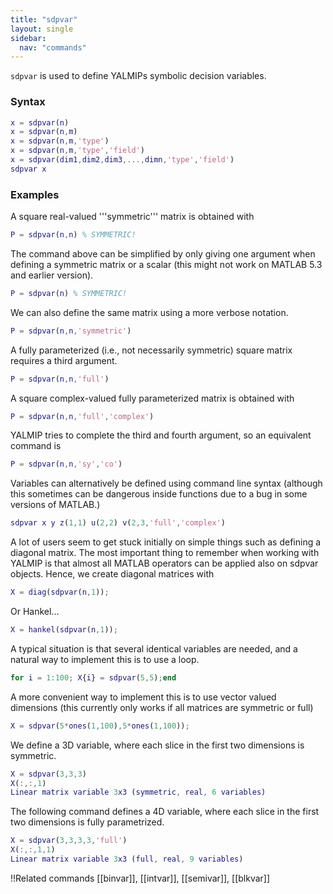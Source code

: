 ```yaml
---
title: "sdpvar"
layout: single
sidebar:
  nav: "commands"
---
```


````sdpvar```` is used to define YALMIPs symbolic decision variables. 

### Syntax
````matlab
x = sdpvar(n) 
x = sdpvar(n,m) 
x = sdpvar(n,m,'type') 
x = sdpvar(n,m,'type','field') 
x = sdpvar(dim1,dim2,dim3,...,dimn,'type','field') 
sdpvar x
````

### Examples

A square real-valued '''symmetric''' matrix is obtained with 
````matlab
P = sdpvar(n,n) % SYMMETRIC!
````

The command above can be simplified by only giving one argument when defining a symmetric matrix or a scalar (this might not work on MATLAB 5.3 and earlier version). 

````matlab
P = sdpvar(n) % SYMMETRIC!
````

We can also define the same matrix using a more verbose notation. 

````matlab
P = sdpvar(n,n,'symmetric')
````

A fully parameterized (i.e., not necessarily symmetric)  square matrix requires a third argument.

````matlab
P = sdpvar(n,n,'full')
````

A square complex-valued fully parameterized matrix is obtained with 

````matlab
P = sdpvar(n,n,'full','complex')
````

YALMIP tries to complete the third and fourth argument, so an equivalent command is 

````matlab
P = sdpvar(n,n,'sy','co')
````

Variables can alternatively be defined using command line syntax (although this sometimes can be dangerous inside functions due to a bug in some versions of MATLAB.)

````matlab
sdpvar x y z(1,1) u(2,2) v(2,3,'full','complex')
```` 

A lot of users seem to get stuck initially on simple things such as defining a diagonal matrix. The most important thing to remember when working with YALMIP is that almost all MATLAB operators can be applied also on sdpvar objects. Hence, we create diagonal matrices with 

````matlab
X = diag(sdpvar(n,1));
````

Or Hankel...

````matlab
X = hankel(sdpvar(n,1));
````

A typical situation is that several identical variables are needed, and a natural way to implement this is to use a loop.
````matlab
for i = 1:100; X{i} = sdpvar(5,5);end
````

A more convenient way to implement this is to use vector valued dimensions (this currently only works if all matrices are symmetric or full)

````matlab
X = sdpvar(5*ones(1,100),5*ones(1,100));
````
 
We define a 3D variable, where each slice in the first two dimensions is symmetric.
````matlab
X = sdpvar(3,3,3)
X(:,:,1)
Linear matrix variable 3x3 (symmetric, real, 6 variables)
````

The following command defines a 4D variable, where each slice in the first two dimensions is fully parametrized.

````matlab
X = sdpvar(3,3,3,3,'full')
X(:,:,1,1)
Linear matrix variable 3x3 (full, real, 9 variables)
````

!!Related commands 
[[binvar]], [[intvar]], [[semivar]], [[blkvar]]
